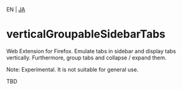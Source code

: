 EN | [JA](./README.ja.md)

# verticalGroupableSidebarTabs

Web Extension for Firefox.
Emulate tabs in sidebar and display tabs vertically. Furthermore, group tabs and collapse / expand them.

Note:
Experimental. It is not suitable for general use.

TBD
